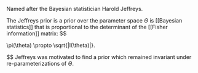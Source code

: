 Named after the Bayesian statistician Harold Jeffreys. 

The Jeffreys prior is a prior over the parameter space $\Theta$ is [[Bayesian statistics]] that is proportional to the determinant of the [[Fisher information]] matrix: 
$$

\pi(\theta) \propto \sqrt{|I(\theta)|}.

$$
Jeffreys was motivated to find a prior which remained invariant under re-parameterizations of $\Theta$. 